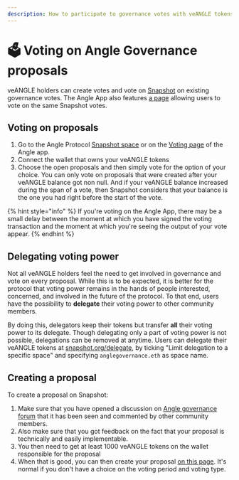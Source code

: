 ```yaml
---
description: How to participate to governance votes with veANGLE tokens
---
```


# 🗳 Voting on Angle Governance proposals

veANGLE holders can create votes and vote on [Snapshot](https://snapshot.org/#/anglegovernance.eth) on existing governance votes. The Angle App also features [a page](https://app.angle.money/#/vote) allowing users to vote on the same Snapshot votes.

## Voting on proposals

1. Go to the Angle Protocol [Snapshot space](https://snapshot.org/#/anglegovernance.eth) or on the [Voting page](https://app.angle.money/#/vote) of the Angle app.
2. Connect the wallet that owns your veANGLE tokens
3. Choose the open proposals and then simply vote for the option of your choice. You can only vote on proposals that were created after your veANGLE balance got non null. And if your veANGLE balance increased during the span of a vote, then Snapshot considers that your balance is the one you had right before the start of the vote.

{% hint style="info" %}
If you're voting on the Angle App, there may be a small delay between the moment at which you have signed the voting transaction and the moment at which you're seeing the output of your vote appear.
{% endhint %}

## Delegating voting power

Not all veANGLE holders feel the need to get involved in governance and vote on every proposal. While this is to be expected, it is better for the protocol that voting power remains in the hands of people interested, concerned, and involved in the future of the protocol. To that end, users have the possibility to **delegate** their voting power to other community members.

By doing this, delegators keep their tokens but transfer **all** their voting power to its delegate. Though delegating only a part of voting power is not possible, delegations can be removed at anytime. Users can delegate their veANGLE tokens at [snapshot.org/delegate](https://snapshot.org/#/delegate), by ticking "Limit delegation to a specific space" and specifying `anglegovernance.eth` as space name.

## Creating a proposal

To create a proposal on Snapshot:

1. Make sure that you have opened a discussion on [Angle governance forum](https://gov.angle.money) that it has been seen and commented by other community members.
2. Also make sure that you got feedback on the fact that your proposal is technically and easily implementable.
3. You then need to get at least 1000 veANGLE tokens on the wallet responsible for the proposal
4. When that is good, you can then create your proposal [on this page](https://snapshot.org/#/anglegovernance.eth). It's normal if you don't have a choice on the voting period and voting type.
